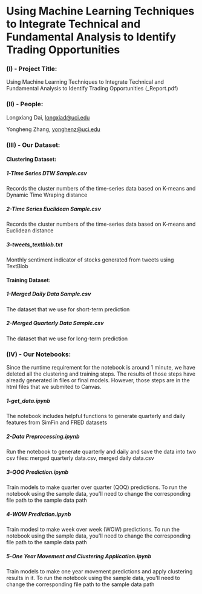 # Using Machine Learning Techniques to Integrate Technical and Fundamental Analysis to Identify Trading Opportunities

### (I) - Project Title: 
Using Machine Learning Techniques to Integrate Technical and Fundamental Analysis to Identify Trading Opportunities (_Report.pdf)


### (II) - People: 
Longxiang Dai, longxiad@uci.edu

Yongheng Zhang, yonghenz@uci.edu


### (III) - Our Dataset:
#### Clustering Dataset:
##### 1-Time Series DTW Sample.csv
Records the cluster numbers of the time-series data based on K-means and Dynamic Time Wraping distance
##### 2-Time Series Euclidean Sample.csv
Records the cluster numbers of the time-series data based on K-means and Euclidean distance
##### 3-tweets_textblob.txt
Monthly sentiment indicator of stocks generated from tweets using TextBlob


#### Training Dataset:
##### 1-Merged Daily Data Sample.csv
The dataset that we use for short-term prediction
##### 2-Merged Quarterly Data Sample.csv
The dataset that we use for long-term prediction


### (IV) - Our Notebooks:
Since the runtime requirement for the notebook is around 1 minute, we have deleted all the clustering and training steps. The results of those steps have already generated in files or final models. However, those steps are in the html files that we submited to Canvas.
##### 1-get_data.ipynb
The notebook includes helpful functions to generate quarterly and daily features from SimFin and FRED datasets
##### 2-Data Preprocessing.ipynb
Run the notebook to generate quarterly and daily and save the data into two csv files: merged quarterly data.csv, merged daily data.csv
##### 3-QOQ Prediction.ipynb
Train models to make quarter over quarter (QOQ) predictions. To run the notebook using the sample data, you'll need to change the corresponding file path to the sample data path
##### 4-WOW Prediction.ipynb
Train modesl to make week over week (WOW) predictions. To run the notebook using the sample data, you'll need to change the corresponding file path to the sample data path
##### 5-One Year Movement and Clustering Application.ipynb
Train models to make one year movement predictions and apply clustering results in it. To run the notebook using the sample data, you'll need to change the corresponding file path to the sample data path
